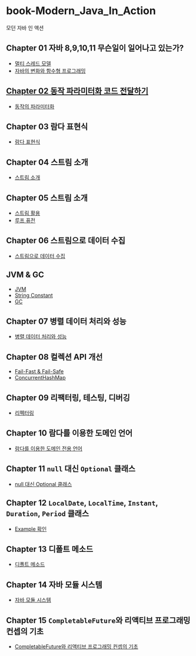 # book-Modern_Java_In_Action

모던 자바 인 액션

## Chapter 01 자바 8,9,10,11 무슨일이 일어나고 있는가?

<ul>
    <li><a href="docs/멀티 스레드 모델.md">멀티 스레드 모델</a></li>
    <li><a href="docs/chapter1.md">자바의 변화와 함수형 프로그래밍</li>
</ul>

## Chapter 02 동작 파라미터화 코드 전달하기

<ul>
    <li><a href="docs/chapter2.md">동작의 파라미터화</a></li>    
</ul>

## Chapter 03 람다 표현식

<ul>
    <li><a href="docs/chapter3.md">람다 표현식</a></li>
</ul>

## Chapter 04 스트림 소개

<ul>
    <li><a href="docs/chapter4.md">스트림 소개</a></li>
</ul>

## Chapter 05 스트림 소개

<ul>
    <li><a href="docs/chapter5.md">스트림 활용</a></li>
    <li><a href="docs/루프 퓨전.md">루프 퓨전</a></li>
</ul>

## Chapter 06 스트림으로 데이터 수집

<ul>
    <li><a href="docs/chapter6.md">스트림으로 데이터 수집</a></li>
</ul>

## JVM & GC

<ul>
    <li><a href="docs/JVM.md">JVM</a></li>
    <li><a href="docs/String.md"> String Constant</a></li>
    <li><a href="docs/GC.md">GC</a></li>
</ul>

## Chapter 07 병렬 데이터 처리와 성능

<ul>
    <li><a href="docs/chapter7.md">병렬 데이터 처리와 성능</a></li>
</ul>

## Chapter 08 컬렉션 API 개선

<ul>
    <li><a href="docs/fail-safe&fail-fast.md">Fail-Fast & Fail-Safe</a></li>
    <li><a href="docs/concurrenthashmap.md">ConcurrentHashMap</a></li>
</ul>

## Chapter 09 리팩터링, 테스팅, 디버깅

<ul>
    <li><a href="docs/리팩터링.md">리펙터링</a></li>
</ul>

## Chapter 10 람다를 이용한 도메인 언어

<ul>
    <li><a href="docs/chapter10.md">람다를 이용한 도메인 전용 언어</a></li>
</ul>

## Chapter 11 `null` 대신 `Optional` 클래스

<ul>
    <li><a href="docs/chapter11.md">null 대신 Optional 클래스</a></li>
</ul>

## Chapter 12 `LocalDate`, `LocalTime`, `Instant`, `Duration`, `Period` 클래스

<ul>
    <li><a href="src/ch12/Practice.java">Example 확인</a></li>
</ul>

## Chapter 13 디폴트 메소드

<ul>
    <li><a href="docs/chapter13.md">디폴트 메소드</a></li>
</ul>

## Chapter 14 자바 모듈 시스템

<ul>
    <li><a href="docs/chapter14.md">자바 모듈 시스템</a></li>
</ul>

## Chapter 15 `CompletableFuture`와 리액티브 프로그래밍 컨셉의 기초

<ul>
    <li><a href="docs/chapter15.md">CompletableFuture와 리액티브 프로그래밍 컨셉의 기초</a></li>
</ul>
